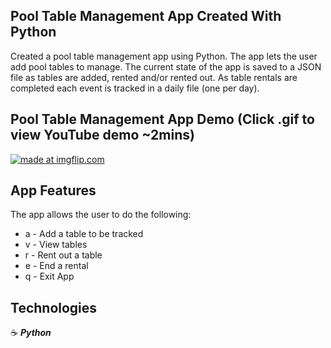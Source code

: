 ## Pool Table Management App Created With Python

Created a pool table management app using Python. The app lets the user add pool tables to manage. The current state of the app is saved to a JSON file as tables are added, rented and/or rented out. As table rentals are completed each event is tracked in a daily file (one per day).

## Pool Table Management App Demo (Click .gif to view YouTube demo ~2mins)

<a href="https://youtu.be/4kRzGMIpRro" target="_blank"><img src="https://i.imgflip.com/2zty85.gif" title="made at imgflip.com"/></a>

## App Features

The app allows the user to do the following:

- a - Add a table to be tracked
- v - View tables
- r - Rent out a table
- e - End a rental
- q - Exit App

## Technologies

:coffee: **_Python_**

